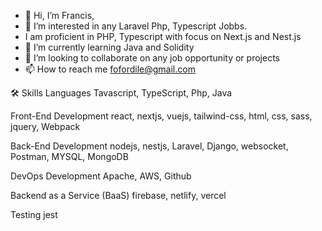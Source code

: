 - 👋 Hi, I’m Francis,
- 👀 I’m interested in any Laravel Php, Typescript Jobbs.
- I am proficient in PHP, Typescript with focus on Next.js and Nest.js
- 🌱 I’m currently learning Java and Solidity
- 💞️ I’m looking to collaborate on any job opportunity or projects
- 📫 How to reach me fofordile@gmail.com

🛠️ Skills
Languages
Tavascript, TypeScript, Php, Java

Front-End Development
react, nextjs, vuejs, tailwind-css, html, css, sass, jquery, Webpack

Back-End Development
nodejs, nestjs, Laravel, Django, websocket, Postman, MYSQL, MongoDB

DevOps Development
Apache, AWS, Github

Backend as a Service (BaaS)
firebase, netlify, vercel

Testing
jest

